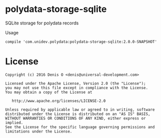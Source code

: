 # polydata-storage-sqlite

SQLite storage for polydata records

Usage

```
compile 'com.unidev.polydata:polydata-storage-sqlite:2.0.0-SNAPSHOT'
```

License
=======
 
    Copyright (c) 2016 Denis O <denis@universal-development.com>
 
    Licensed under the Apache License, Version 2.0 (the "License");
    you may not use this file except in compliance with the License.
    You may obtain a copy of the License at
 
       http://www.apache.org/licenses/LICENSE-2.0
 
    Unless required by applicable law or agreed to in writing, software
    distributed under the License is distributed on an "AS IS" BASIS,
    WITHOUT WARRANTIES OR CONDITIONS OF ANY KIND, either express or implied.
    See the License for the specific language governing permissions and
    limitations under the License.

